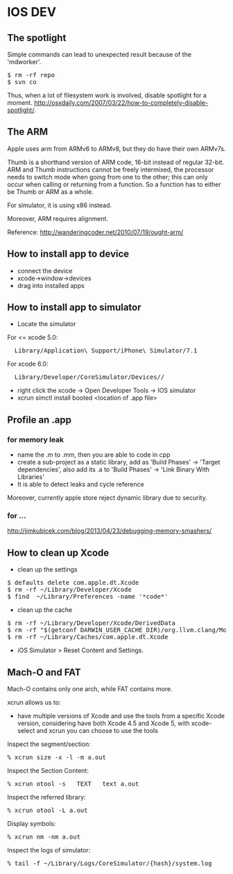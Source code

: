 # IOS DEV

## The spotlight

Simple commands can lead to unexpected result because of the 'mdworker'.

<pre>
$ rm -rf repo
$ svn co <repo-svn-path>
</pre>

Thus, when a lot of filesystem work is involved, disable spotlight for a moment. http://osxdaily.com/2007/03/22/how-to-completely-disable-spotlight/.

## The ARM

Apple uses arm from ARMv6 to ARMv8, but they do have their own ARMv7s.

Thumb is a shorthand version of ARM code, 16-bit instead of regular 32-bit. 
ARM and Thumb instructions cannot be freely intermixed, the processor needs to 
switch mode when going from one to the other; this can only occur when calling 
or returning from a function. So a function has to either be Thumb or ARM as a whole.

For simulator, it is using x86 instead.

Moreover, ARM requires alignment.

Reference: http://wanderingcoder.net/2010/07/19/ought-arm/

## How to install app to device

* connect the device
* xcode->window->devices 
* drag into installed apps

## How to install app to simulator

* Locate the simulator

For <= xcode 5.0: 

<pre>
  Library/Application\ Support/iPhone\ Simulator/7.1
</pre>

For xcode 6.0:

<pre>
  Library/Developer/CoreSimulator/Devices/<the simulator id>/
</pre>

* right click the xcode -> Open Developer Tools -> IOS simulator
* xcrun simctl install booted <location of .app file>


## Profile an .app 

### for memory leak

* name the .m to .mm, then you are able to code in cpp
* create a sub-project as a static library, add as 'Build Phases' -> 'Target dependencies',
  also add its .a to 'Build Phases' -> 'Link Binary With Libraries'
* It is able to detect leaks and cycle reference

Moreover, currently apple store reject dynamic library due to security.

### for ...
http://jimkubicek.com/blog/2013/04/23/debugging-memory-smashers/


## How to clean up Xcode

- clean up the settings

<pre>
$ defaults delete com.apple.dt.Xcode
$ rm -rf ~/Library/Developer/Xcode
$ find  ~/Library/Preferences -name '*code*'  
</pre>

- clean up the cache

<pre>
$ rm -rf ~/Library/Developer/Xcode/DerivedData
$ rm -rf "$(getconf DARWIN_USER_CACHE_DIR)/org.llvm.clang/ModuleCache"
$ rm -rf ~/Library/Caches/com.apple.dt.Xcode
</pre>

- iOS Simulator > Reset Content and Settings.


## Mach-O and FAT

Mach-O contains only one arch, while FAT contains more.

xcrun allows us to:

- have multiple versions of Xcode and use the tools from a specific Xcode version, considering have both Xcode 4.5 and Xcode 5, with xcode-select and xcrun you can choose to use the tools 


Inspect the segment/section:

<pre>
% xcrun size -x -l -m a.out
</pre>

Inspect the Section Content:

<pre>
% xcrun otool -s __TEXT __text a.out 
</pre>

Inspect the referred library:

<pre>
% xcrun otool -L a.out
</pre>

Display symbols:

<pre>
% xcrun nm -nm a.out 
</pre>

Inspect the logs of simulator:

<pre>
% tail -f ~/Library/Logs/CoreSimulator/{hash}/system.log
</pre>
